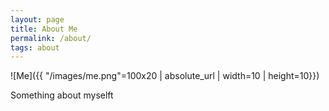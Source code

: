 ```yaml
---
layout: page
title: About Me
permalink: /about/
tags: about
---
```


![Me]({{ "/images/me.png"=100x20 | absolute_url | width=10 | height=10}})

Something about myselft








